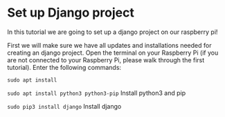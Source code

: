 # Set up Django project
In this tutorial we are going to set up a django project on our raspberry pi! 

First we will make sure we have all updates and installations needed for creating an django project. 
Open the terminal on your Raspberry Pi (if you are not connected to your Raspberry Pi, please walk through the first tutorial). 
Enter the following commands: 

```sudo apt install```

 ```sudo apt install python3 python3-pip```   Install python3 and pip
 
 ```sudo pip3 install django```   Install django
